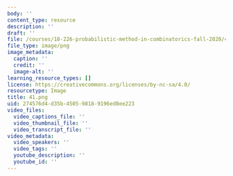 ```yaml
---
body: ''
content_type: resource
description: ''
draft: ''
file: /courses/18-226-probabilistic-method-in-combinatorics-fall-2020/41.png
file_type: image/png
image_metadata:
  caption: ''
  credit: ''
  image-alt: ''
learning_resource_types: []
license: https://creativecommons.org/licenses/by-nc-sa/4.0/
resourcetype: Image
title: 41.png
uid: 274576d4-d35b-4505-9818-9196ed8ee223
video_files:
  video_captions_file: ''
  video_thumbnail_file: ''
  video_transcript_file: ''
video_metadata:
  video_speakers: ''
  video_tags: ''
  youtube_description: ''
  youtube_id: ''
---
```

